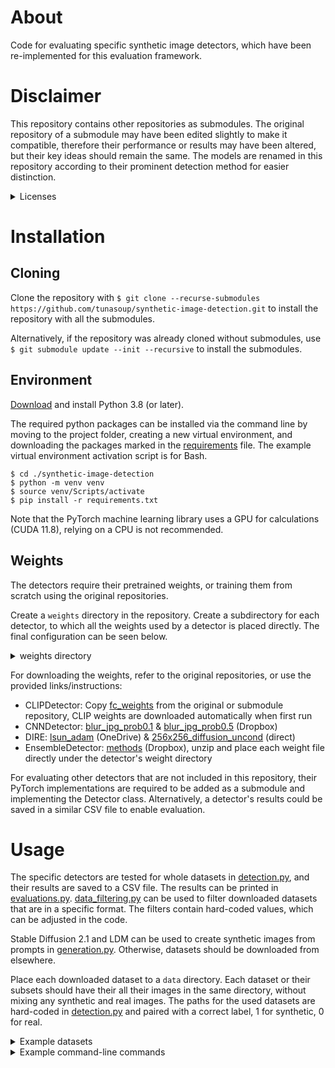 # About
Code for evaluating specific synthetic image detectors, which have been re-implemented for this 
evaluation framework.

# Disclaimer
This repository contains other repositories as submodules.
The original repository of a submodule may have been edited slightly to make it compatible,
therefore their performance or results may have been altered, but their key ideas should remain the same.
The models are renamed in this repository according to their prominent detection method for easier distinction.

<details close>
<summary>Licenses</summary>

| Method                                                                                     | License                                                                                                                                                                            |
|:-------------------------------------------------------------------------------------------|:-----------------------------------------------------------------------------------------------------------------------------------------------------------------------------------|
| [CLIPDetector/UniversalFakeDetect](https://github.com/Yuheng-Li/UniversalFakeDetect)       | [Undefined](https://docs.github.com/en/repositories/managing-your-repositorys-settings-and-features/customizing-your-repository/licensing-a-repository#choosing-the-right-license) |
| [CNNDetector/CNNDetection](https://github.com/PeterWang512/CNNDetection)                   | Creative Commons Attribution-NonCommercial-ShareAlike 4.0 International Public License                                                                                             |
| [DIRE](https://github.com/ZhendongWang6/DIRE)                                              | [Undefined](https://docs.github.com/en/repositories/managing-your-repositorys-settings-and-features/customizing-your-repository/licensing-a-repository#choosing-the-right-license) |
| [EnsembleDetector/GAN-image-detection](https://github.com/polimi-ispl/GAN-image-detection) | GNU GENERAL PUBLIC LICENSE                                                                                                                                                         |

</details>

# Installation
## Cloning
Clone the repository with
``$ git clone --recurse-submodules https://github.com/tunasoup/synthetic-image-detection.git``
to install the repository with all the submodules.

Alternatively, if the repository was already cloned without submodules, use 
``$ git submodule update --init --recursive`` to install the submodules.

## Environment
[Download](https://www.python.org/downloads/) and install Python 3.8 (or later).

The required python packages can be installed via the command line by moving to the project
folder, creating a new virtual environment, and downloading the packages marked in the
[requirements](requirements.txt) file. The example virtual environment activation script is for Bash.
```
$ cd ./synthetic-image-detection
$ python -m venv venv
$ source venv/Scripts/activate
$ pip install -r requirements.txt
```
Note that the PyTorch machine learning library uses a GPU for calculations (CUDA 11.8),
relying on a CPU is not recommended.

## Weights
The detectors require their pretrained weights, or training them from scratch using the original repositories.

Create a ``weights`` directory in the repository. Create a subdirectory for each detector, to which
all the weights used by a detector is placed directly. The final configuration can be seen below.

<details close>
<summary>weights directory</summary>

```
weights
├── CLIPDetector
│   ├── fc_weights.pth
├── CNNDetector
│   ├── blur_jpg_prob0.1.pth
│   ├── blur_jpg_prob0.5.pth
├── DIRE
│   ├── 256x256_diffusion_uncond.pth
│   ├── lsun_adm.pth
├── EnsembleDetector
│   ├── method_A.pth
│   ├── method_B.pth
│   ├── method_C.pth
│   ├── method_D.pth
└── └── method_E.pth
```

</details>

For downloading the weights, refer to the original repositories, or use the provided links/instructions:
- CLIPDetector: Copy [fc_weights](https://github.com/Yuheng-Li/UniversalFakeDetect/blob/main/pretrained_weights/fc_weights.pth)
from the original or submodule repository, CLIP weights are downloaded automatically when first run
- CNNDetector: [blur_jpg_prob0.1](https://www.dropbox.com/s/h7tkpcgiwuftb6g/blur_jpg_prob0.1.pth) &
[blur_jpg_prob0.5](https://www.dropbox.com/s/2g2jagq2jn1fd0i/blur_jpg_prob0.5.pth) (Dropbox)
- DIRE: [lsun_adam](https://mailustceducn-my.sharepoint.com/personal/zhendongwang_mail_ustc_edu_cn/_layouts/15/onedrive.aspx?ga=1&id=%2Fpersonal%2Fzhendongwang%5Fmail%5Fustc%5Fedu%5Fcn%2FDocuments%2Fdatasets%2FDiffusionForensics%2Fcheckpoints)
(OneDrive) & [256x256_diffusion_uncond](https://openaipublic.blob.core.windows.net/diffusion/jul-2021/256x256_diffusion_uncond.pt) (direct)
- EnsembleDetector: [methods](https://www.dropbox.com/s/n1boisish8m6aoj/weights.zip) (Dropbox), unzip and place each weight file
directly under the detector's weight directory

For evaluating other detectors that are not included in this repository, their PyTorch implementations are required to 
be added as a submodule and implementing the Detector class. Alternatively, a detector's results could be saved in a 
similar CSV file to enable evaluation.

# Usage
The specific detectors are tested for whole datasets in [detection.py](detection.py), 
and their results are saved to a CSV file.
The results can be printed in [evaluations.py](evaluations.py).
[data_filtering.py](utils/data_filtering.py) can be used to filter downloaded datasets that are in a specific format.
The filters contain hard-coded values, which can be adjusted in the code.

Stable Diffusion 2.1 and LDM can be used to create synthetic images from prompts in [generation.py](generation.py).
Otherwise, datasets should be downloaded from elsewhere.

Place each downloaded dataset to a ``data`` directory. Each dataset or their subsets should have their
all their images in the same directory, without mixing any synthetic and real images. The paths for the used datasets
are hard-coded in [detection.py](detection.py) and paired with a correct label, 1 for synthetic, 0 for real.

<details close>
<summary>Example datasets</summary>

| Name & download location                                                                                                                                                         | Class | 
|:---------------------------------------------------------------------------------------------------------------------------------------------------------------------------------|:------|
| [COCO 2014 validation](https://cocodataset.org/#download)                                                                                                                        | Real  |
| [HDR/SDR](https://lesc.dinfo.unifi.it/materials/datasets_en.html)                                                                                                                | Real  |
| [Midjourney v5.1](https://www.kaggle.com/datasets/iraklip/modjourney-v51-cleaned-data) ([data_filtering.py](data_filtering.py) requires the CSV file for downloading the images) | Fake  | 
| [StyleGAN2](https://github.com/peterwang512/CNNDetection) (CNNDetection)                                                                                                         | Fake  |
| [VQGAN](https://github.com/CompVis/taming-transformers) (Taming Transformers)                                                                                                    | Fake  |
| [GANs and DMs](https://github.com/grip-unina/DMimageDetection) (DMimageDetection)                                                                                                | Fake  |

</details>


<details close>
<summary>Example command-line commands</summary>

```
Detection using hard-coded configurations:
$ python detection.py -d CNNDetector_p0.1_crop -ds StableDiffusion2 -bs 50 --verbose

Detection using custom configurations:
$ python detection.py -d CNNDetector_p0.1_heavy_compression -dc cnndetector -dw weights/cnndetector/blur_jpg_prob0.1.pth -dsd data/StableDiffusion2/text -dsl 1 -bs 50 -c 40 -cs "None" -rs "(500, 500)" -v -o csvs/myresults.csv

Evaluating the results on multiple resize-augmented datasets of multiple detectors with balanced thresholds
$ python evaluation.py acc -i csvs -cf bilinear -d CLIPDetector_crop CNNDetector_p0.1 -bp csvs/SDR.csv csvs/StableDiffusion2.csv 

Plotting the Area Under the ROC Curve and average precision:
$ python evaluation.py aucap -i csvs/SDR.csv csvs/StableDiffusion2.csv -d CLIPDetector_crop

Generating images with Stable Diffusion 2 from a text prompt:
$ python generation.py -i "Hello, World!" -g StableDiffusion2 -n 2
```

</details>
